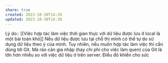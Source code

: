 ```yaml
---
share: true
created: 2023-10-30T14:29
updated: 2023-10-30T14:30
---
```

Lý do:: [[Việc hợp tác làm việc thời gian thực với dữ liệu được lưu ở local là một bài toán khó]]
Nếu dữ liệu được lưu tại chỗ thì mình có thể tự do sử dụng dữ liệu theo ý của mình. Tuy nhiên, nếu muốn hợp tác làm việc thì cần dùng tới Git. Mà rào cản gia nhập (hay chi phí cho việc làm quen) của Git là lớn hơn nhiều so với việc dữ liệu ở trên server. Điều đó khiến cho sức
